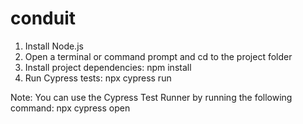 # conduit

1. Install Node.js
2. Open a terminal or command prompt and cd to the project folder
3. Install project dependencies: npm install
4. Run Cypress tests: npx cypress run

Note:
You can use the Cypress Test Runner by running the following command: npx cypress open